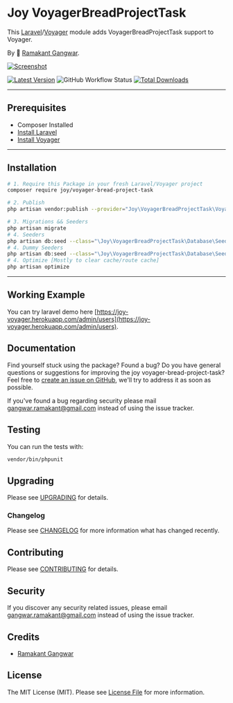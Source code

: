 # Joy VoyagerBreadProjectTask

This [Laravel](https://laravel.com/)/[Voyager](https://voyager.devdojo.com/) module adds VoyagerBreadProjectTask support to Voyager.

By 🐼 [Ramakant Gangwar](https://github.com/rxcod9).

[![Screenshot](https://raw.githubusercontent.com/rxcod9/joy-voyager-bread-project-task/main/cover.jpg)](https://joy-voyager.herokuapp.com/)

[![Latest Version](https://img.shields.io/github/v/release/rxcod9/joy-voyager-bread-project-task?style=flat-square)](https://github.com/rxcod9/joy-voyager-bread-project-task/releases)
![GitHub Workflow Status](https://img.shields.io/github/workflow/status/rxcod9/joy-voyager-bread-project-task/run-tests?label=tests)
[![Total Downloads](https://img.shields.io/packagist/dt/joy/voyager-bread-project-task.svg?style=flat-square)](https://packagist.org/packages/joy/voyager-bread-project-task)

---

## Prerequisites

*   Composer Installed
*   [Install Laravel](https://laravel.com/docs/installation)
*   [Install Voyager](https://github.com/the-control-group/voyager)

---

## Installation

```bash
# 1. Require this Package in your fresh Laravel/Voyager project
composer require joy/voyager-bread-project-task

# 2. Publish
php artisan vendor:publish --provider="Joy\VoyagerBreadProjectTask\VoyagerBreadProjectTaskServiceProvider" --force

# 3. Migrations && Seeders
php artisan migrate
# 4. Seeders
php artisan db:seed --class="\Joy\VoyagerBreadProjectTask\Database\Seeders\VoyagerDatabaseSeeder" --force
# 4. Dummy Seeders
php artisan db:seed --class="\Joy\VoyagerBreadProjectTask\Database\Seeders\VoyagerDummyDatabaseSeeder" --force
# 4. Optimize [Mostly to clear cache/route cache]
php artisan optimize
```

---


## Working Example

You can try laravel demo here [https://joy-voyager.herokuapp.com/admin/users](https://joy-voyager.herokuapp.com/admin/users).

## Documentation

Find yourself stuck using the package? Found a bug? Do you have general questions or suggestions for improving the joy voyager-bread-project-task? Feel free to [create an issue on GitHub](https://github.com/rxcod9/joy-voyager-bread-project-task/issues), we'll try to address it as soon as possible.

If you've found a bug regarding security please mail [gangwar.ramakant@gmail.com](mailto:gangwar.ramakant@gmail.com) instead of using the issue tracker.

## Testing

You can run the tests with:

```bash
vendor/bin/phpunit
```

## Upgrading

Please see [UPGRADING](UPGRADING.md) for details.

### Changelog

Please see [CHANGELOG](CHANGELOG.md) for more information what has changed recently.

## Contributing

Please see [CONTRIBUTING](CONTRIBUTING.md) for details.

## Security

If you discover any security related issues, please email [gangwar.ramakant@gmail.com](mailto:gangwar.ramakant@gmail.com) instead of using the issue tracker.

## Credits

- [Ramakant Gangwar](https://github.com/rxcod9)

## License

The MIT License (MIT). Please see [License File](LICENSE.md) for more information.
